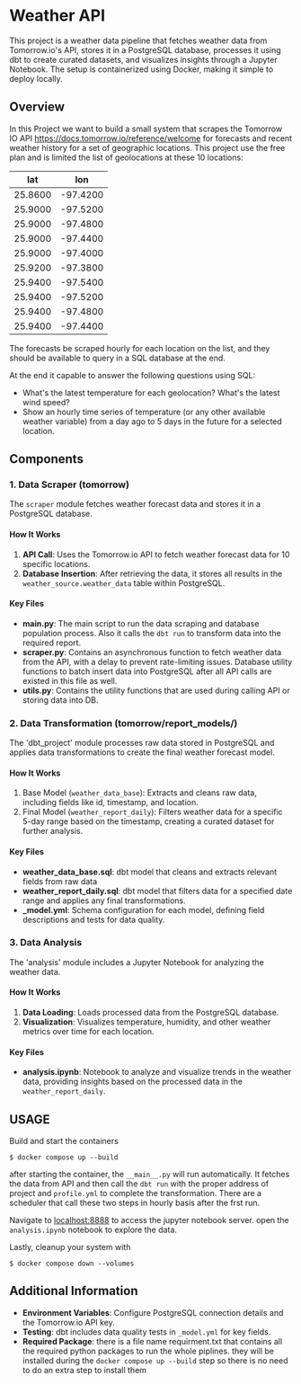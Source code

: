 # Weather API

This project is a weather data pipeline that fetches weather data from Tomorrow.io's API, stores it in a PostgreSQL database, processes it using dbt to create curated datasets, and visualizes insights through a Jupyter Notebook. The setup is containerized using Docker, making it simple to deploy locally.

## Overview

In this Project we want to build a small system that scrapes the Tomorrow IO API <https://docs.tomorrow.io/reference/welcome> for forecasts and
recent weather history for a set of geographic locations. This project use the free plan and is limited the list of geolocations
at these 10 locations:

|   lat   |   lon    |
|:-------:|:--------:|
| 25.8600 | -97.4200 |
| 25.9000 | -97.5200 |
| 25.9000 | -97.4800 |
| 25.9000 | -97.4400 |
| 25.9000 | -97.4000 |
| 25.9200 | -97.3800 |
| 25.9400 | -97.5400 |
| 25.9400 | -97.5200 |
| 25.9400 | -97.4800 |
| 25.9400 | -97.4400 |

The forecasts be scraped hourly for each location on the list, and they should be available to query in a SQL
database at the end.

At the end it capable to answer the following questions using SQL:

* What's the latest temperature for each geolocation? What's the latest wind speed?
* Show an hourly time series of temperature (or any other available weather variable) from a day ago to 5 days in the
  future for a selected location.

## Components

### 1. Data Scraper (tomorrow)

The `scraper` module fetches weather forecast data and stores it in a PostgreSQL database.

#### How It Works

1. **API Call**: Uses the Tomorrow.io API to fetch weather forecast data for 10 specific locations.
2. **Database Insertion**: After retrieving the data, it stores all results in the `weather_source.weather_data` table within PostgreSQL.

#### Key Files

- **main.py**: The main script to run the data scraping and database population process. Also it calls the `dbt run` to transform data into the required report.
- **scraper.py**: Contains an asynchronous function to fetch weather data from the API, with a delay to prevent rate-limiting issues. Database utility functions to batch insert data into PostgreSQL after all API calls are existed in this file as well.
- **utils.py**: Contains the utility functions that are used during calling API or storing data into DB.

### 2. Data Transformation (tomorrow/report_models/)

The 'dbt_project' module processes raw data stored in PostgreSQL and applies data transformations to create the final weather forecast model.

#### How It Works

1. Base Model (`weather_data_base`): Extracts and cleans raw data, including fields like id, timestamp, and location.
2. Final Model (`weather_report_daily`): Filters weather data for a specific 5-day range based on the timestamp, creating a curated dataset for further analysis.

#### Key Files

- **weather_data_base.sql**: dbt model that cleans and extracts relevant fields from raw data
- **weather_report_daily.sql**: dbt model that filters data for a specified date range and applies any final transformations.
- **_model.yml**: Schema configuration for each model, defining field descriptions and tests for data quality.

### 3. Data Analysis

The 'analysis' module includes a Jupyter Notebook for analyzing the weather data.

#### How It Works

1. **Data Loading**: Loads processed data from the PostgreSQL database.
2. **Visualization**: Visualizes temperature, humidity, and other weather metrics over time 
for each location.

#### Key Files

- **analysis.ipynb**: Notebook to analyze and visualize trends in the weather data, providing insights based on the processed data in the `weather_report_daily`.

## USAGE

Build and start the containers

```shell
$ docker compose up --build
```

after starting the container, the `__main__.py` will run automatically. It fetches the data from API and then call the `dbt run` with the proper address of project and `profile.yml` to complete the transformation. There are a scheduler that call these two steps in hourly basis after the frst run.

Navigate to [localhost:8888](http://localhost:8888) to access the jupyter notebook server. open the `analysis.ipynb` notebook to explore the data.

Lastly, cleanup your system with

```shell
$ docker compose down --volumes
```

## Additional Information

- **Environment Variables**: Configure PostgreSQL connection details and the Tomorrow.io API key.
- **Testing**: dbt includes data quality tests in `_model.yml` for key fields.
- **Required Package**: there is a file name requirment.txt that contains all the required python packages to run the whole piplines. they will be installed during the `docker compose up --build` step so there is no need to do an extra step to install them
